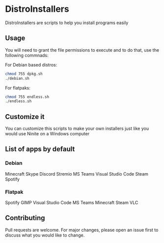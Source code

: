 # DistroInstallers
DistroInstallers are scripts to help you install programs easily

## Usage
You will need to grant the file permissions to execute and to do that,
use the following commnads:

For Debian based distros:

```bash
chmod 755 dpkg.sh
./debian.sh
```

For flatpaks:

```bash
chmod 755 endless.sh
./endless.sh
```

## Customize it
You can customize this scripts to make your own installers just like you would use
Ninite on a Windows computer

## List of apps by default

### Debian
Minecraft
Skype
Discord
Stremio
MS Teams
Visual Studio Code
Steam
Spotify

### Flatpak
Spotify
GIMP
Visual Studio Code
MS Teams
Minecraft
Steam
VLC

## Contributing
Pull requests are welcome. For major changes, please open an issue first to discuss what you would like to change.
